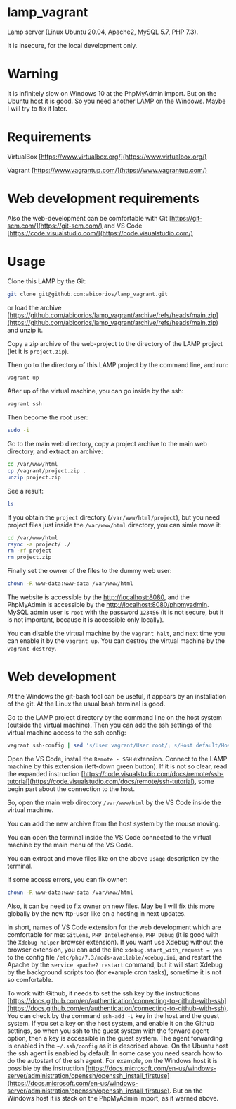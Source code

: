 # lamp_vagrant

Lamp server (Linux Ubuntu 20.04, Apache2, MySQL 5.7, PHP 7.3).

It is insecure, for the local development only.

# Warning

It is infinitely slow on Windows 10 at the PhpMyAdmin import. But on the Ubuntu host it is good. So you need another LAMP on the Windows. Maybe I will try to fix it later.

# Requirements

VirtualBox [https://www.virtualbox.org/](https://www.virtualbox.org/)

Vagrant [https://www.vagrantup.com/](https://www.vagrantup.com/)

# Web development requirements
Also the web-development can be comfortable with Git [https://git-scm.com/](https://git-scm.com/) and VS Code [https://code.visualstudio.com/](https://code.visualstudio.com/)

# Usage

Clone this LAMP by the Git:

```bash
git clone git@github.com:abicorios/lamp_vagrant.git
```

or load the archive [https://github.com/abicorios/lamp_vagrant/archive/refs/heads/main.zip](https://github.com/abicorios/lamp_vagrant/archive/refs/heads/main.zip) and unzip it.

Copy a zip archive of the web-project to the directory of the LAMP project (let it is `project.zip`).

Then go to the directory of this LAMP project by the command line, and run:

```bash
vagrant up
```

After up of the virtual machine, you can go inside by the ssh:

```bash
vagrant ssh
```

Then become the root user:

```bash
sudo -i
```

Go to the main web directory, copy a project archive to the main web directory, and extract an archive:

```bash
cd /var/www/html
cp /vagrant/project.zip .
unzip project.zip
```

See a result:

```bash
ls
```

If you obtain the `project` directory (`/var/www/html/project`), but you need project files just inside the `/var/www/html` directory, you can simle move it:

```bash
cd /var/www/html
rsync -a project/ ./
rm -rf project
rm project.zip
```

Finally set the owner of the files to the dummy web user:

```bash
chown -R www-data:www-data /var/www/html
```

The website is accessible by the [http://localhost:8080](http://localhost:8080), and the PhpMyAdmin is accessible by the [http://localhost:8080/phpmyadmin](http://localhost:8080/phpmyadmin). MySQL admin user is `root` with the password `123456` (it is not secure, but it is not important, because it is accessible only locally).

You can disable the virtual machine by the `vagrant halt`, and next time you can enable it by the `vagrant up`. You can destroy the virtual machine by the `vagrant destroy`.


# Web development
At the Windows the git-bash tool can be useful, it appears by an installation of the git. At the Linux the usual bash terminal is good.

Go to the LAMP project directory by the command line on the host system (outside the virtual machine). Then you can add the ssh settings of the virtual machine access to the ssh config:

```bash
vagrant ssh-config | sed 's/User vagrant/User root/; s/Host default/Host lamp/; $i\ \ ForwardAgent yes' >> ~/.ssh/config
```

Open the VS Code, install the `Remote - SSH` extension. Connect to the LAMP machine by this extension (left-down green button). If it is not so clear, read the expanded instruction [https://code.visualstudio.com/docs/remote/ssh-tutorial](https://code.visualstudio.com/docs/remote/ssh-tutorial), some begin part about the connection to the host.

So, open the main web directory `/var/www/html` by the VS Code inside the virtual machine.

You can add the new archive from the host system by the mouse moving.

You can open the terminal inside the VS Code connected to the virtual machine by the main menu of the VS Code.

You can extract and move files like on the above `Usage` description by the terminal.

If some access errors, you can fix owner:

```bash
chown -R www-data:www-data /var/www/html
```

Also, it can be need to fix owner on new files. May be I will fix this more globally by the new ftp-user like on a hosting in next updates.

In short, names of VS Code extension for the web development which are comfortable for me: `GitLens`, `PHP Intelephense`, `PHP Debug` (it is good with the `Xdebug helper` browser extension). If you want use Xdebug without the browser extension, you can add the line `xdebug.start_with_request = yes` to the config file `/etc/php/7.3/mods-available/xdebug.ini`, and restart the Apache by the `service apache2 restart` command, but it will start Xdebug by the background scripts too (for example cron tasks), sometime it is not so comfortable.

To work with Github, it needs to set the ssh key by the instructions [https://docs.github.com/en/authentication/connecting-to-github-with-ssh](https://docs.github.com/en/authentication/connecting-to-github-with-ssh). You can check by the command `ssh-add -L` key in the host and the guest system. If you set a key on the host system, and enable it on the Github settings, so when you ssh to the guest system with the forward agent option, then a key is accessible in the guest system. The agent forwarding is enabled in the `~/.ssh/config` as it is described above. On the Ubuntu host the ssh agent is enabled by default. In some case you need search how to do the autostart of the ssh agent. For example, on the Windows host it is possible by the instruction [https://docs.microsoft.com/en-us/windows-server/administration/openssh/openssh_install_firstuse](https://docs.microsoft.com/en-us/windows-server/administration/openssh/openssh_install_firstuse). But on the Windows host it is stack on the PhpMyAdmin import, as it warned above.
